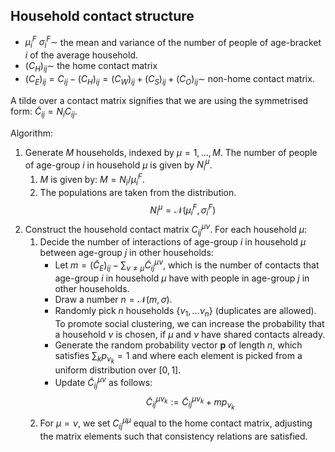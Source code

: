 ## Household contact structure

- $\mu^F_i\ \sigma^F_i \sim$ the mean and variance of the number of people of age-bracket $i$ of the average household.
- $(C_H)_{ij} \sim$ the home contact matrix
- $(C_E)_{ij} = C_{ij} - (C_H)_{ij} = (C_W)_{ij} + (C_S)_{ij} + (C_O)_{ij} \sim$ non-home contact matrix.

A tilde over a contact matrix signifies that we are using the symmetrised form: $\tilde{C}_{ij} = N_i C_{ij}$. 

Algorithm:

1. Generate $M$ households, indexed by $\mu = 1,\dots, M$. The number of people of age-group $i$ in household $\mu$ is given by $N^\mu_i$.
	1. $M$ is given by: $M = N_i / \mu_i^F$.
	2. The populations are taken from the distribution. $$ N^\mu_i = \mathcal{N}(\mu_i^F, \sigma_i^F)$$ 
2. Construct the household contact matrix $C_{ij}^{\mu \nu}$. For each household $\mu$:
	1. Decide the number of interactions of age-group $i$ in household $\mu$ between age-group $j$ in other households:
		- Let $m =  (\tilde{C}_E)_{ij} - \sum_{\nu\neq\mu} \tilde{C}_{ij}^{\mu \nu}$, which is the number of contacts that age-group $i$ in household $\mu$ have with people in age-group $j$ in other households. 
		- Draw a number $n = \mathcal{N}( m, \sigma)$.
		- Randomly pick $n$ households $\{\nu_1, \dots \nu_n\}$ (duplicates are allowed). To promote social clustering, we can increase the probability that a household $\nu$ is chosen, if $\mu$ and $\nu$ have shared contacts already.
		 - Generate the random probability vector $\mathbf{p}$ of length $n$, which satisfies $\sum_k p_{\nu_k} = 1$ and where each element is picked from a uniform distribution over $[0,1]$.
		 - Update $\tilde{C}^{\mu \nu}_{ij}$ as follows: $$ \tilde{C}_{ij}^{\mu \nu_k} := \tilde{C}_{ij}^{\mu \nu_k}+ m p_{\nu_k}  $$ 
	2. For $\mu = \nu$, we set $C_{ij}^{\mu \mu}$ equal to the home contact matrix, adjusting the matrix elements such that consistency relations are satisfied.
<!--stackedit_data:
eyJoaXN0b3J5IjpbLTkzNDM1OTUzNywtOTM0MzU5NTM3LC0xNj
U3MjIyODA0LC0xOTcyMjMyNDM4LC0xOTc5ODc3MTgyXX0=
-->
